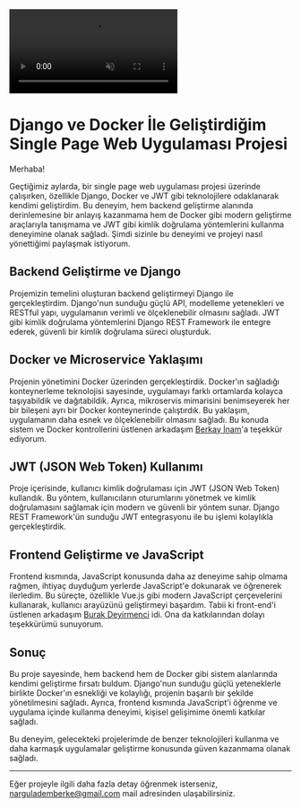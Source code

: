 <div><video src="https://github.com/Clas0512/ft_transcendence/assets/97125451/fc29e94b-d516-433a-a1b9-923f33928338" controls autoplay muted></video></div>

# Django ve Docker İle Geliştirdiğim Single Page Web Uygulaması Projesi

Merhaba!

Geçtiğimiz aylarda, bir single page web uygulaması projesi üzerinde çalışırken, özellikle Django, Docker ve JWT gibi teknolojilere odaklanarak kendimi geliştirdim. Bu deneyim, hem backend geliştirme alanında derinlemesine bir anlayış kazanmama hem de Docker gibi modern geliştirme araçlarıyla tanışmama ve JWT gibi kimlik doğrulama yöntemlerini kullanma deneyimine olanak sağladı. Şimdi sizinle bu deneyimi ve projeyi nasıl yönettiğimi paylaşmak istiyorum.

## Backend Geliştirme ve Django

Projemizin temelini oluşturan backend geliştirmeyi Django ile gerçekleştirdim. Django'nun sunduğu güçlü API, modelleme yetenekleri ve RESTful yapı, uygulamanın verimli ve ölçeklenebilir olmasını sağladı. JWT gibi kimlik doğrulama yöntemlerini Django REST Framework ile entegre ederek, güvenli bir kimlik doğrulama süreci oluşturduk.

## Docker ve Microservice Yaklaşımı

Projenin yönetimini Docker üzerinden gerçekleştirdik. Docker'ın sağladığı konteynerleme teknolojisi sayesinde, uygulamayı farklı ortamlarda kolayca taşıyabildik ve dağıtabildik. Ayrıca, mikroservis mimarisini benimseyerek her bir bileşeni ayrı bir Docker konteynerinde çalıştırdık. Bu yaklaşım, uygulamanın daha esnek ve ölçeklenebilir olmasını sağladı. Bu konuda sistem ve Docker kontrollerini üstlenen arkadaşım [Berkay İnam](https://github.com/berkayInam)'a teşekkür ediyorum.

## JWT (JSON Web Token) Kullanımı

Proje içerisinde, kullanıcı kimlik doğrulaması için JWT (JSON Web Token) kullandık. Bu yöntem, kullanıcıların oturumlarını yönetmek ve kimlik doğrulamasını sağlamak için modern ve güvenli bir yöntem sunar. Django REST Framework'ün sunduğu JWT entegrasyonu ile bu işlemi kolaylıkla gerçekleştirdik.

## Frontend Geliştirme ve JavaScript

Frontend kısmında, JavaScript konusunda daha az deneyime sahip olmama rağmen, ihtiyaç duyduğum yerlerde JavaScript'e dokunarak ve öğrenerek ilerledim. Bu süreçte, özellikle Vue.js gibi modern JavaScript çerçevelerini kullanarak, kullanıcı arayüzünü geliştirmeyi başardım. Tabii ki front-end'i üstlenen arkadaşım [Burak Deyirmenci](https://github.com/BurakDeyirmenci) idi. Ona da katkılarından dolayı teşekkürümü sunuyorum.

## Sonuç

Bu proje sayesinde, hem backend hem de Docker gibi sistem alanlarında kendimi geliştirme fırsatı buldum. Django'nun sunduğu güçlü yeteneklerle birlikte Docker'ın esnekliği ve kolaylığı, projenin başarılı bir şekilde yönetilmesini sağladı. Ayrıca, frontend kısmında JavaScript'i öğrenme ve uygulama içinde kullanma deneyimi, kişisel gelişimime önemli katkılar sağladı.

Bu deneyim, gelecekteki projelerimde de benzer teknolojileri kullanma ve daha karmaşık uygulamalar geliştirme konusunda güven kazanmama olanak sağladı.

---

Eğer projeyle ilgili daha fazla detay öğrenmek isterseniz, nargulademberke@gmail.com mail adresinden ulaşabilirsiniz.
